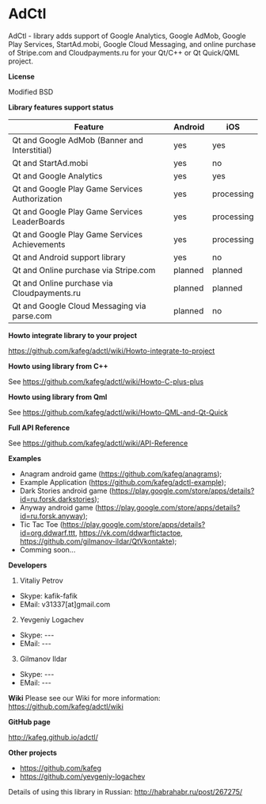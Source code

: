 # AdCtl
AdCtl - library adds support of Google Analytics, Google AdMob, Google Play Services, StartAd.mobi, Google Cloud Messaging, and online purchase of Stripe.com and Cloudpayments.ru for your Qt/C++ or Qt Quick/QML project.

**License**

Modified BSD

**Library features support status**

Feature | Android  | iOS
--------|----------|-----
Qt and Google AdMob (Banner and Interstitial) | yes | yes
Qt and StartAd.mobi | yes | no
Qt and Google Analytics | yes | yes
Qt and Google Play Game Services Authorization | yes | processing
Qt and Google Play Game Services LeaderBoards | yes | processing
Qt and Google Play Game Services Achievements | yes | processing
Qt and Android support library | yes | no
Qt and Online purchase via Stripe.com | planned | planned
Qt and Online purchase via Cloudpayments.ru | planned | planned
Qt and Google Cloud Messaging via parse.com | planned | no

**Howto integrate library to your project**

https://github.com/kafeg/adctl/wiki/Howto-integrate-to-project

**Howto using library from C++**

See https://github.com/kafeg/adctl/wiki/Howto-C-plus-plus

**Howto using library from Qml**

See https://github.com/kafeg/adctl/wiki/Howto-QML-and-Qt-Quick

**Full API Reference**

See https://github.com/kafeg/adctl/wiki/API-Reference

**Examples**
- Anagram android game (https://github.com/kafeg/anagrams);
- Example Application (https://github.com/kafeg/adctl-example);
- Dark Stories android game (https://play.google.com/store/apps/details?id=ru.forsk.darkstories);
- Anyway android game (https://play.google.com/store/apps/details?id=ru.forsk.anyway);
- Tic Tac Toe (https://play.google.com/store/apps/details?id=org.ddwarf.ttt, https://vk.com/ddwarftictactoe, https://github.com/gilmanov-ildar/QtVkontakte);
- Comming soon...

**Developers**

1) Vitaliy Petrov
- Skype: kafik-fafik
- EMail: v31337[at]gmail.com

2) Yevgeniy Logachev
- Skype: ---
- EMail: ---

3) Gilmanov Ildar
- Skype: ---
- EMail: ---

**Wiki**
Please see our Wiki for more information: https://github.com/kafeg/adctl/wiki

**GitHub page**

http://kafeg.github.io/adctl/

**Other projects**
- https://github.com/kafeg
- https://github.com/yevgeniy-logachev

Details of using this library in Russian: http://habrahabr.ru/post/267275/
